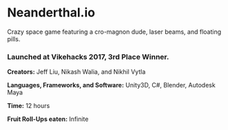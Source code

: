 # Neanderthal.io

Crazy space game featuring a cro-magnon dude, laser beams, and floating pills.

### Launched at Vikehacks 2017, 3rd Place Winner.

**Creators:** Jeff Liu, Nikash Walia, and Nikhil Vytla

**Languages, Frameworks, and Software:** Unity3D, C#, Blender, Autodesk Maya

**Time:** 12 hours

**Fruit Roll-Ups eaten:** Infinite
